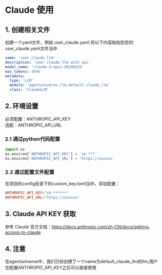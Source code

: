 # Claude 使用
## 1. 创建相关文件
创建一个yaml文件，例如 user_claude.yaml
将以下内容粘贴到您的user_claude.yaml文件当中
```yaml
name: 'user_claude_llm'
description: 'user claude llm with spi'
model_name: 'claude-3-opus-20240229'
max_tokens: 4096
metadata:
  type: 'LLM'
  module: 'agentuniverse.llm.default.claude_llm'
  class: 'ClaudeLLM'
```
## 2. 环境设置
必须配置：ANTHROPIC_API_KEY  
选配：ANTHROPIC_API_URL
### 2.1 通过python代码配置
```python
import os
os.environ['ANTHROPIC_API_KEY'] = 'sk-***'
os.environ['ANTHROPIC_API_URL'] = 'https://xxxxxx'
```
### 2.2 通过配置文件配置
在项目的config目录下的custom_key.toml当中，添加配置：
```toml
ANTHROPIC_API_KEY="sk-******"
ANTHROPIC_API_URL="https://xxxxxx"
```
## 3. Claude API KEY 获取
参考 Claude 官方文档：https://docs.anthropic.com/zh-CN/docs/getting-access-to-claude

## 4. 注意
在agentuniverse中，我们已经创建了一个name为default_claude_llm的llm,用户在配置ANTHROPIC_API_KEY之后可以直接使用